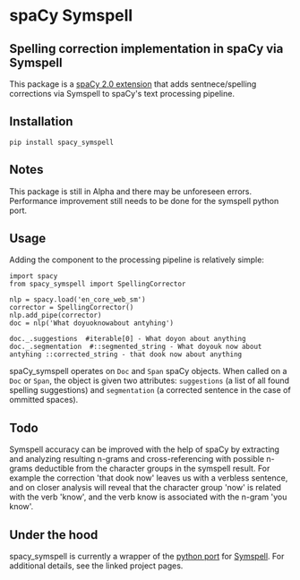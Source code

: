 # spaCy Symspell
## Spelling correction implementation in spaCy via Symspell

This package is a [spaCy 2.0 extension](https://spacy.io/usage/processing-pipelines#section-extensions) that adds sentnece/spelling corrections via Symspell to spaCy's text processing pipeline.

## Installation

`pip install spacy_symspell`

## Notes
This package is still in Alpha and there may be unforeseen errors. Performance improvement still needs to be done for the symspell python port.

## Usage

Adding the component to the processing pipeline is relatively simple:

```
import spacy
from spacy_symspell import SpellingCorrector

nlp = spacy.load('en_core_web_sm')
corrector = SpellingCorrector()
nlp.add_pipe(corrector)
doc = nlp('What doyuoknowabout antyhing')

doc._.suggestions  #iterable[0] - What doyon about anything
doc._.segmentation  #::segmented_string - What doyouk now about antyhing ::corrected_string - that dook now about anything
```

spaCy_symspell operates on `Doc` and `Span` spaCy objects. When called on a `Doc` or `Span`, the object is given two attributes: `suggestions` (a list of all found spelling suggestions) and `segmentation` (a corrected sentence in the case of ommitted spaces).

## Todo
Symspell accuracy can be improved with the help of spaCy by extracting and analyzing resulting n-grams and cross-referencing with possible n-grams deductible from the character groups in the symspell result. For example the correction 'that dook now' leaves us with a verbless sentence, and on closer analysis will reveal that the character group 'now' is related with the verb 'know', and the verb know is associated with the n-gram 'you know'.

## Under the hood
spacy_symspell is currently a wrapper of the [python port](https://github.com/mammothb/symspellpy) for [Symspell](https://github.com/wolfgarbe/SymSpell). For additional details, see the linked project pages.
